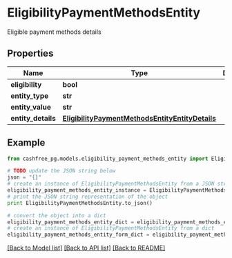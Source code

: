 # EligibilityPaymentMethodsEntity

Eligible payment methods details

## Properties
Name | Type | Description | Notes
------------ | ------------- | ------------- | -------------
**eligibility** | **bool** |  | [optional] 
**entity_type** | **str** |  | [optional] 
**entity_value** | **str** |  | [optional] 
**entity_details** | [**EligibilityPaymentMethodsEntityEntityDetails**](EligibilityPaymentMethodsEntityEntityDetails.md) |  | [optional] 

## Example

```python
from cashfree_pg.models.eligibility_payment_methods_entity import EligibilityPaymentMethodsEntity

# TODO update the JSON string below
json = "{}"
# create an instance of EligibilityPaymentMethodsEntity from a JSON string
eligibility_payment_methods_entity_instance = EligibilityPaymentMethodsEntity.from_json(json)
# print the JSON string representation of the object
print EligibilityPaymentMethodsEntity.to_json()

# convert the object into a dict
eligibility_payment_methods_entity_dict = eligibility_payment_methods_entity_instance.to_dict()
# create an instance of EligibilityPaymentMethodsEntity from a dict
eligibility_payment_methods_entity_form_dict = eligibility_payment_methods_entity.from_dict(eligibility_payment_methods_entity_dict)
```
[[Back to Model list]](../README.md#documentation-for-models) [[Back to API list]](../README.md#documentation-for-api-endpoints) [[Back to README]](../README.md)


